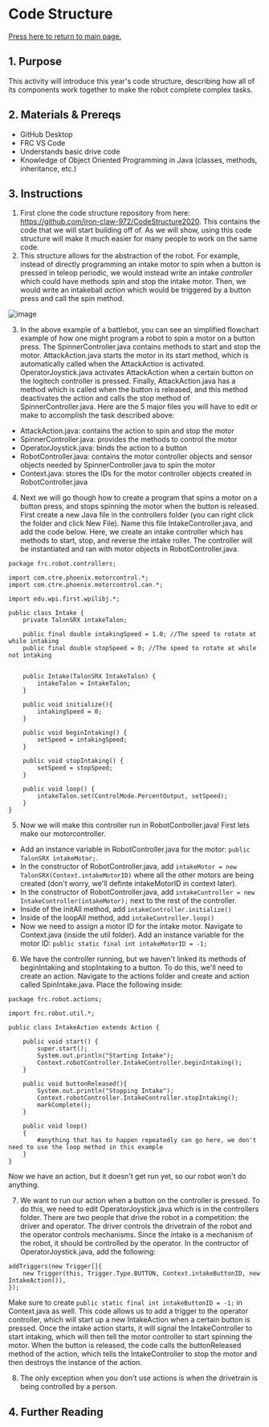 # Code Structure

[Press here to return to main page.](https://github.com/iron-claw-972/Curriculum2020)

## 1. Purpose

This activity will introduce this year's code structure, describing how all of its components work together to make the robot complete complex tasks.

## 2. Materials & Prereqs

- GitHub Desktop
- FRC VS Code
- Understands basic drive code
- Knowledge of Object Oriented Programming in Java (classes, methods, inheritance, etc.)

## 3. Instructions

1. First clone the code structure repository from here: https://github.com/iron-claw-972/CodeStructure2020. This contains the code that we will start building off of. As we will show, using this code structure will make it much easier for many people to work on the same code.
2. This structure allows for the abstraction of the robot. For example, instead of directly programming an intake motor to spin when a button is pressed in teleop periodic, we would instead write an intake _controller_ which could have methods spin and stop the intake motor. Then, we would write an intakeball _action_ which would be triggered by a button press and call the spin method.

![image](https://github.com/iron-claw-972/Curriculum2020/blob/master/images/battlebot.png)

3. In the above example of a battlebot, you can see an simplified flowchart example of how one might program a robot to spin a motor on a button press. The SpinnerController.java contains methods to start and stop the motor. AttackAction.java starts the motor in its start method, which is automatically called when the AttackAction is activated. OperatorJoystick.java activates AttackAction when a certain button on the logitech controller is pressed. Finally, AttackAction.java has a method which is called when the button is released, and this method deactivates the action and calls the stop method of SpinnerController.java. Here are the 5 major files you will have to edit or make to accomplish the task described above: 

- AttackAction.java: contains the action to spin and stop the motor
- SpinnerController.java: provides the methods to control the motor
- OperatorJoystick.java: binds the action to a button
- RobotController.java: contains the motor controller objects and sensor objects needed by SpinnerController.java to spin the motor
- Context.java: stores the IDs for the motor controller objects created in RobotController.java

4. Next we will go though how to create a program that spins a motor on a button press, and stops spinning the motor when the button is released. First create a new Java file in the controllers folder (you can right click the folder and click New File). Name this file IntakeController.java, and add the code below. Here, we create an intake controller which has methods to start, stop, and reverse the intake roller. The controller will be instantiated and ran with motor objects in RobotController.java.
```
package frc.robot.controllers;

import com.ctre.phoenix.motorcontrol.*;
import com.ctre.phoenix.motorcontrol.can.*;

import edu.wpi.first.wpilibj.*;

public class Intake {
    private TalonSRX intakeTalon;

    public final double intakingSpeed = 1.0; //The speed to rotate at while intaking
    public final double stopSpeed = 0; //The speed to rotate at while not intaking


    public Intake(TalonSRX IntakeTalon) {
        intakeTalon = IntakeTalon;
    }

    public void initialize(){
        intakingSpeed = 0;
    }

    public void beginIntaking() {
        setSpeed = intakingSpeed;
    }

    public void stopIntaking() {
        setSpeed = stopSpeed;
    }

    public void loop() {
        intakeTalon.set(ControlMode.PercentOutput, setSpeed);
    }
}
```

5. Now we will make this controller run in RobotController.java! First lets make our motorcontroller. 
- Add an instance variable in RobotController.java for the motor: ```public TalonSRX intakeMotor;```. 
- In the constructor of RobotController.java, add `intakeMotor = new TalonSRX(Context.intakeMotorID)` where all the other motors are being created (don't worry, we'll definte intakeMotorID in context later). 
- In the constructor of RobotController.java, add ```intakeController = new IntakeController(intakeMotor);``` next to the rest of the controller. 
- Inside of the initAll method, add ```intakeController.initialize()```
- Inside of the loopAll method, add ```intakeController.loop()```
- Now we need to assign a motor ID for the intake motor. Navigate to Context.java (inside the util folder). Add an instance variable for the motor ID: ```public static final int intakeMotorID = -1;```

6. We have the controller running, but we haven't linked its methods of beginIntaking and stopIntaking to a button. To do this, we'll need to create an action. Navigate to the actions folder and create and action called SpinIntake.java. Place the following inside:

```
package frc.robot.actions;

import frc.robot.util.*;

public class IntakeAction extends Action {

    public void start() {
        super.start();
        System.out.println("Starting Intake");
        Context.robotController.IntakeController.beginIntaking();
    }

    public void buttonReleased(){
        System.out.println("Stopping Intake");
        Context.robotController.IntakeController.stopIntaking();
        markComplete();
    }

    public void loop()
    {
        #anything that has to happen repeatedly can go here, we don't need to use the loop method in this example
    }
}
```
Now we have an action, but it doesn't get run yet, so our robot won't do anything.

7. We want to run our action when a button on the controller is pressed. To do this, we need to edit OperatorJoystick.java which is in the controllers folder. There are two people that drive the robot in a competition: the driver and operator. The driver controls the drivetrain of the robot and the operator controls mechanisms. Since the intake is a mechanism of the robot, it should be controlled by the operator. In the contructor of OperatorJoystick.java, add the following:
```
addTriggers(new Trigger[]{
    new Trigger(this, Trigger.Type.BUTTON, Context.intakeButtonID, new IntakeAction()),
});
```
Make sure to create ```public static final int intakeButtonID = -1;``` in Context.java as well. This code allows us to add a trigger to the operator controller, which will start up a new IntakeAction when a certain button is pressed. Once the intake action starts, it will signal the IntakeController to start intaking, which will then tell the motor controller to start spinning the motor. When the button is released, the code calls the buttonReleased method of the action, which tells the IntakeController to stop the motor and then destroys the instance of the action.

8. The only exception when you don't use actions is when the drivetrain is being controlled by a person. 
## 4. Further Reading
